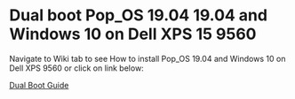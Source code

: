 # Dual boot Pop_OS 19.04 19.04 and Windows 10 on Dell XPS 15 9560

Navigate to Wiki tab to see How to install Pop_OS 19.04 and Windows 10 on Dell XPS 9560 or click on link below:

[Dual Boot Guide](https://github.com/nemanjadjekic/xps9560/wiki/Pop!_OS-19.04-and-Windows-10-dual-boot-on-Dell-XPS-9560)

